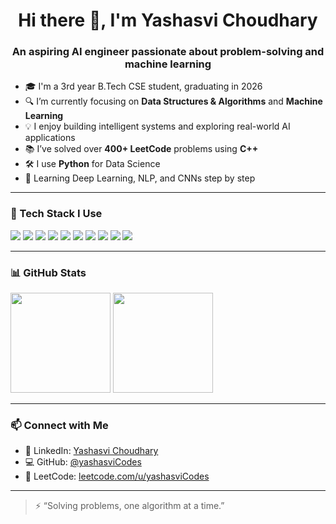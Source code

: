 <!--## Hi there 👋-->

<!--
**yashasviCodes/yashasviCodes** is a ✨ _special_ ✨ repository because its `README.md` (this file) appears on your GitHub profile.

Here are some ideas to get you started:

- 🔭 I’m currently working on ...
- 🌱 I’m currently learning ...
- 👯 I’m looking to collaborate on ...
- 🤔 I’m looking for help with ...
- 💬 Ask me about ...
- 📫 How to reach me: ...
- 😄 Pronouns: ...
- ⚡ Fun fact: ...
-->
<h1 align="center">Hi there 👋, I'm Yashasvi Choudhary</h1>
<h3 align="center">An aspiring AI engineer passionate about problem-solving and machine learning</h3>

- 🎓 I'm a 3rd year B.Tech CSE student, graduating in 2026  
- 🔍 I’m currently focusing on **Data Structures & Algorithms** and **Machine Learning**  
- 💡 I enjoy building intelligent systems and exploring real-world AI applications  
- 📚 I’ve solved over **400+ LeetCode** problems using **C++**    
- 🛠️ I use **Python** for Data Science  
- 🌱 Learning Deep Learning, NLP, and CNNs step by step  

---

### 🧰 Tech Stack I Use
<p align="left">
  <img src="https://img.shields.io/badge/C%2B%2B-00599C?style=for-the-badge&logo=c%2B%2B&logoColor=white" />
  <img src="https://img.shields.io/badge/Python-3776AB?style=for-the-badge&logo=python&logoColor=white" />
  <img src="https://img.shields.io/badge/DSA-%23FF6F61?style=for-the-badge" />
  <img src="https://img.shields.io/badge/NumPy-%23013243.svg?style=for-the-badge&logo=numpy&logoColor=white" />
  <img src="https://img.shields.io/badge/Pandas-150458?style=for-the-badge&logo=pandas&logoColor=white" />
  <img src="https://img.shields.io/badge/scikit--learn-F7931E?style=for-the-badge&logo=scikit-learn&logoColor=white" />
  <img src="https://img.shields.io/badge/TensorFlow-FF6F00?style=for-the-badge&logo=tensorflow&logoColor=white" />
  <img src="https://img.shields.io/badge/VS%20Code-007ACC?style=for-the-badge&logo=visual-studio-code&logoColor=white" />
  <img src="https://img.shields.io/badge/Git-F05032?style=for-the-badge&logo=git&logoColor=white" />
  <img src="https://img.shields.io/badge/GitHub-%23121011.svg?style=for-the-badge&logo=github&logoColor=white" />
</p>

---

### 📊 GitHub Stats

<p align="left">
  <img src="https://github-readme-stats.vercel.app/api?username=yashasviCodes&show_icons=true&theme=radical" height="160"/>
  <img src="https://github-readme-stats.vercel.app/api/top-langs/?username=yashasviCodes&layout=compact&theme=radical" height="160"/>
</p>

---
<!--
### 🌐 Online Profiles

<p align="left">
  <a href="https://leetcode.com/u/yashasviCodes/" target="_blank">
    <img src="https://img.shields.io/badge/LeetCode-yashasviCodes-orange?style=for-the-badge&logo=leetcode&logoColor=white" />
  </a>
</p>

---
-->
### 📫 Connect with Me

- 💼 LinkedIn: [Yashasvi Choudhary](https://www.linkedin.com/in/yashasvi-choudhary-311662262/)  
- 💻 GitHub: [@yashasviCodes](https://github.com/yashasviCodes)  
- 🧠 LeetCode: [leetcode.com/u/yashasviCodes](https://leetcode.com/u/yashasviCodes/)

---

> ⚡ “Solving problems, one algorithm at a time.”
